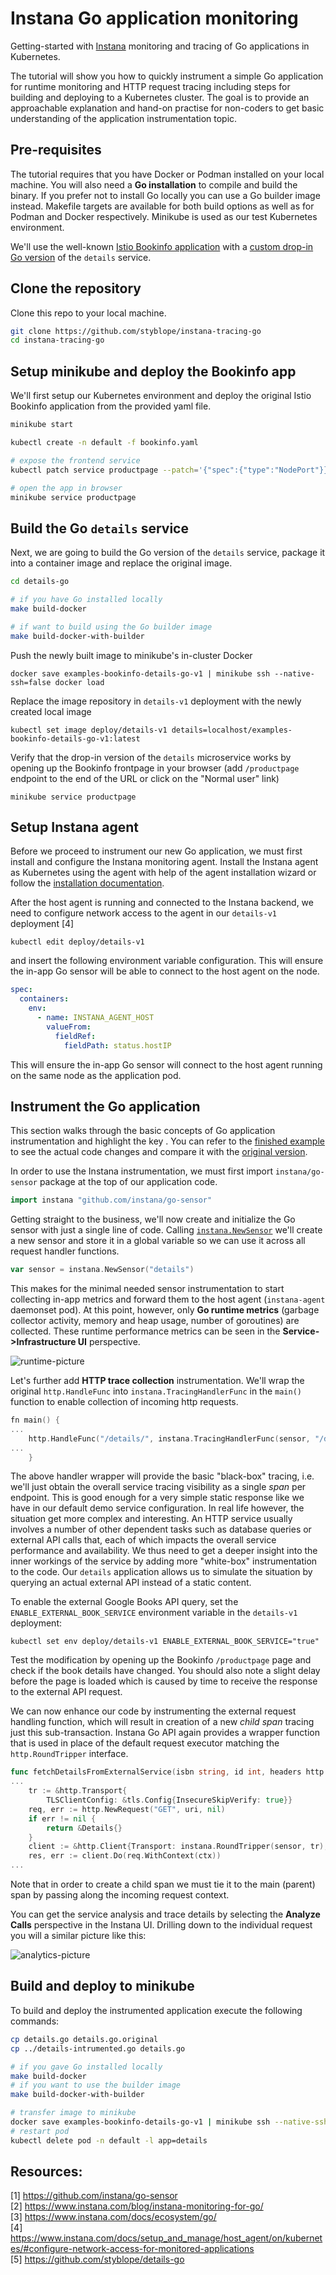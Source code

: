 # Instana Go application monitoring
Getting-started with [Instana](https://www.instana.com/) monitoring and tracing of Go applications in Kubernetes.

The tutorial will show you how to quickly instrument a simple Go application for runtime monitoring and HTTP request tracing including steps for building and deploying to a Kubernetes cluster. The goal is to provide an approachable explanation and hand-on practise for non-coders to get basic understanding of the application instrumentation topic.

## Pre-requisites
The tutorial requires that you have Docker or Podman installed on your local machine. You will also need a **Go installation** to compile and build the binary. If you prefer not to install Go locally you can use a Go builder image instead. Makefile targets are available for both build options as well as for Podman and Docker respectively. Minikube is used as our test Kubernetes environment.


We'll use the well-known [Istio Bookinfo application](https://istio.io/latest/docs/examples/bookinfo/) with a [custom drop-in Go version](https://github.com/styblope/details-go) of the `details` service.

## Clone the repository
Clone this repo to your local machine.
```sh
git clone https://github.com/styblope/instana-tracing-go
cd instana-tracing-go
```

## Setup minikube and deploy the Bookinfo app
We'll first setup our Kubernetes environment and deploy the original Istio Bookinfo application from the provided yaml file.
```sh
minikube start

kubectl create -n default -f bookinfo.yaml

# expose the frontend service
kubectl patch service productpage --patch='{"spec":{"type":"NodePort"}}'

# open the app in browser
minikube service productpage
```

## Build the Go `details` service
Next, we are going to build the Go version of the `details` service, package it into a container image and replace the original image.
```sh
cd details-go

# if you have Go installed locally
make build-docker

# if want to build using the Go builder image
make build-docker-with-builder
```

Push the newly built image to minikube's in-cluster Docker
```
docker save examples-bookinfo-details-go-v1 | minikube ssh --native-ssh=false docker load
```

Replace the image repository in `details-v1` deployment with the newly created local image
```
kubectl set image deploy/details-v1 details=localhost/examples-bookinfo-details-go-v1:latest
```

Verify that the drop-in version of the `details` microservice works by opening up the Bookinfo frontpage in your browser (add `/productpage` endpoint to the end of the URL or click on the "Normal user" link)
```
minikube service productpage
```

## Setup Instana agent
Before we proceed to instrument our new Go application, we must first install and configure the Instana monitoring agent. Install the Instana agent as Kubernetes using the agent with help of the agent installation wizard or follow the [installation documentation](https://www.instana.com/docs/ecosystem/kubernetes/).

After the host agent is running and connected to the Instana backend, we need to configure network access to the agent in our `details-v1` deployment [4] 
```
kubectl edit deploy/details-v1
```
and insert the following environment variable configuration. This will ensure the in-app Go sensor will be able to connect to the host agent on the node.
```yaml
spec:
  containers:
    env:
      - name: INSTANA_AGENT_HOST
        valueFrom:
          fieldRef:
            fieldPath: status.hostIP
```
This will ensure the in-app Go sensor will connect to the host agent running on the same node as the application pod.


## Instrument the Go application
This section walks through the basic concepts of Go application instrumentation and highlight the key . You can refer to the [finished example](details-instrumented.go) to see the actual code changes and compare it with the [original version](./details-go/details.go).

In order to use the Instana instrumentation, we must first import `instana/go-sensor` package at the top of our application code.
```go
import instana "github.com/instana/go-sensor"
```

Getting straight to the business, we'll now create and initialize the Go sensor with just a single line of code. Calling [`instana.NewSensor`](https://pkg.go.dev/github.com/instana/go-sensor/#NewSensor) we'll create a new sensor and store it in a global variable so we can use it across all request handler functions.
```go
var sensor = instana.NewSensor("details")
```
This makes for the minimal needed sensor instrumentation to start collecting in-app metrics and forward them to the host agent (`instana-agent` daemonset pod). At this point, however, only **Go runtime metrics** (garbage collector activity, memory and heap usage, number of goroutines) are collected. These runtime performance metrics can be seen in the  **Service->Infrastructure UI** perspective.

![runtime-picture](img/runtime.png)

Let's further add **HTTP trace collection** instrumentation. We'll wrap the original `http.HandleFunc` into `instana.TracingHandlerFunc` in the `main()` function to enable collection of incoming http requests.
```go
fn main() {
...
	http.HandleFunc("/details/", instana.TracingHandlerFunc(sensor, "/details", details))
...
    }
```
The above handler wrapper will provide the basic "black-box" tracing, i.e. we'll just obtain the overall service tracing visibility as a single *span* per endpoint. This is good enough for a very simple static response like we have in our default demo service configuration. In real life however, the situation get more complex and interesting. An HTTP service usually involves a number of other dependent tasks such as database queries or external API calls that, each of which impacts the overall service performance and availability. We thus need to get a deeper insight into the inner workings of the service by adding more "white-box" instrumentation to the code. Our `details` application allows us to simulate the situation by querying an actual external API instead of a static content.

To enable the external Google Books API query, set the `ENABLE_EXTERNAL_BOOK_SERVICE` environment variable in the `details-v1` deployment:
```
kubectl set env deploy/details-v1 ENABLE_EXTERNAL_BOOK_SERVICE="true"
```
Test the modification by opening up the Bookinfo `/productpage` page and check if the book details have changed. You should also note a slight delay before the page is loaded which is caused by time to receive the response to the external API request.

We can now enhance our code by instrumenting the external request handling function, which will result in creation of a new *child span* tracing just this sub-transaction. Instana Go API again provides a wrapper function that is used in place of the default request executor matching the `http.RoundTripper` interface.
```go
func fetchDetailsFromExternalService(isbn string, id int, headers http.Header, ctx context.Context) *Details {
...
	tr := &http.Transport{
		TLSClientConfig: &tls.Config{InsecureSkipVerify: true}}
	req, err := http.NewRequest("GET", uri, nil)
	if err != nil {
		return &Details{}
	}
	client := &http.Client{Transport: instana.RoundTripper(sensor, tr), Timeout: 5 * time.Second}
	res, err := client.Do(req.WithContext(ctx))
...
```
Note that in order to create a child span we must tie it to the main (parent) span by passing along the incoming request context.

You can get the service analysis and trace details by selecting the **Analyze Calls** perspective in the Instana UI. Drilling down to the individual request you will a similar picture like this:

![analytics-picture](img/analytics.png)

## Build and deploy to minikube
To build and deploy the instrumented application execute the following commands:
```sh
cp details.go details.go.original
cp ../details-intrumented.go details.go

# if you gave Go installed locally
make build-docker
# if you want to use the builder image
make build-docker-with-builder

# transfer image to minikube
docker save examples-bookinfo-details-go-v1 | minikube ssh --native-ssh=false docker load
# restart pod
kubectl delete pod -n default -l app=details
```


## Resources:
[1] https://github.com/instana/go-sensor  
[2] https://www.instana.com/blog/instana-monitoring-for-go/  
[3] https://www.instana.com/docs/ecosystem/go/  
[4] https://www.instana.com/docs/setup_and_manage/host_agent/on/kubernetes/#configure-network-access-for-monitored-applications  
[5] https://github.com/styblope/details-go
